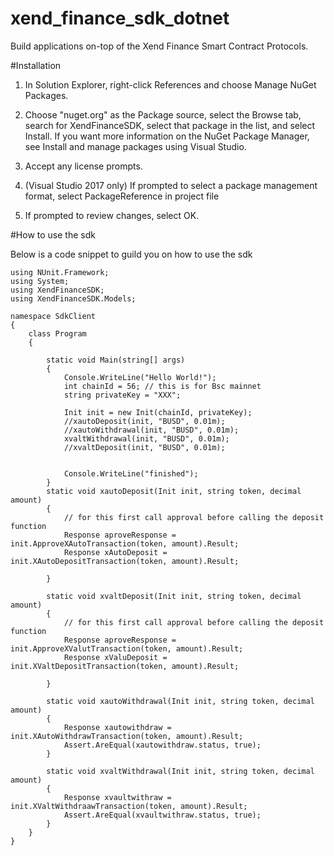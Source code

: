 # xend_finance_sdk_dotnet
Build applications on-top of the Xend Finance Smart Contract Protocols.

#Installation
1. In Solution Explorer, right-click References and choose Manage NuGet Packages.

2. Choose "nuget.org" as the Package source, select the Browse tab, search for XendFinanceSDK, select that package in the list, and select Install. If you want more information on the NuGet Package Manager, see Install and manage packages using Visual Studio.

3. Accept any license prompts.

4. (Visual Studio 2017 only) If prompted to select a package management format, select PackageReference in project file

5. If prompted to review changes, select OK.

#How to use the sdk

Below is a code snippet to guild you on how to use the sdk
```
using NUnit.Framework;
using System;
using XendFinanceSDK;
using XendFinanceSDK.Models;

namespace SdkClient
{
    class Program
    {

        static void Main(string[] args)
        {
            Console.WriteLine("Hello World!");
            int chainId = 56; // this is for Bsc mainnet 
            string privateKey = "XXX";
            
            Init init = new Init(chainId, privateKey);
            //xautoDeposit(init, "BUSD", 0.01m);
            //xautoWithdrawal(init, "BUSD", 0.01m);
            xvaltWithdrawal(init, "BUSD", 0.01m);
            //xvaltDeposit(init, "BUSD", 0.01m);
            

            Console.WriteLine("finished");
        }
        static void xautoDeposit(Init init, string token, decimal amount)
        {
            // for this first call approval before calling the deposit function
            Response aproveResponse = init.ApproveXAutoTransaction(token, amount).Result;
            Response xAutoDeposit = init.XAutoDepositTransaction(token, amount).Result;
  
        }

        static void xvaltDeposit(Init init, string token, decimal amount)
        {
            // for this first call approval before calling the deposit function
            Response aproveResponse = init.ApproveXValutTransaction(token, amount).Result;
            Response xValuDeposit = init.XValtDepositTransaction(token, amount).Result;

        }

        static void xautoWithdrawal(Init init, string token, decimal amount)
        {
            Response xautowithdraw = init.XAutoWithdrawTransaction(token, amount).Result;
            Assert.AreEqual(xautowithdraw.status, true);
        }

        static void xvaltWithdrawal(Init init, string token, decimal amount)
        {
            Response xvaultwithraw = init.XValtWithdraawTransaction(token, amount).Result;
            Assert.AreEqual(xvaultwithraw.status, true);
        }
    }
}
```
